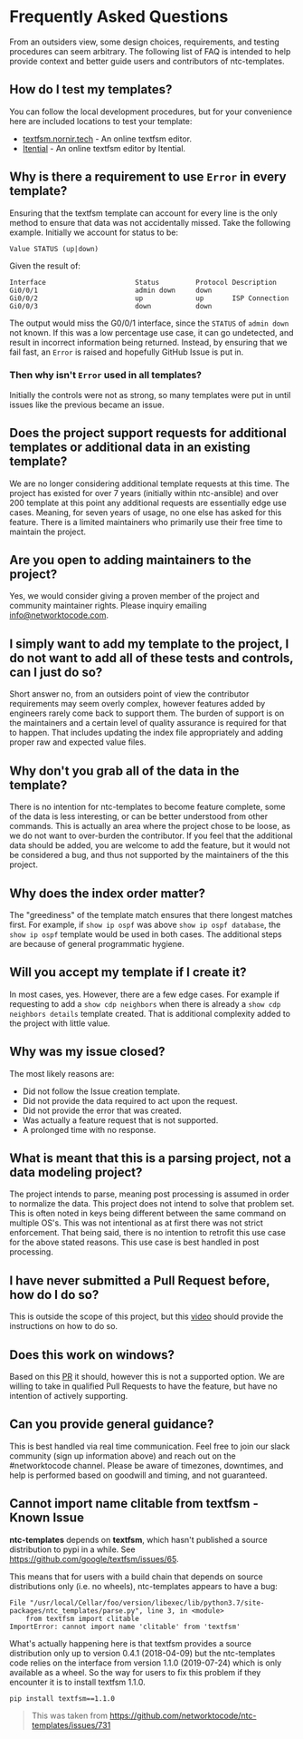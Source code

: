# Frequently Asked Questions

From an outsiders view, some design choices, requirements, and testing procedures can seem arbitrary. The following list of FAQ is intended to help provide context and better guide users and contributors of ntc-templates.

## How do I test my templates?

You can follow the local development procedures, but for your convenience here are included locations to test your template:

* [textfsm.nornir.tech](https://textfsm.nornir.tech/) - An online textfsm editor.
* [Itential](https://template.itential.io/) - An online textfsm editor by Itential.

## Why is there a requirement to use `Error` in every template?

Ensuring that the textfsm template can account for every line is the only method to ensure that data was not accidentally missed. Take the following example. Initially we account for status to be:

`Value STATUS (up|down)`

Given the result of:
```
Interface                      Status         Protocol Description
Gi0/0/1                        admin down     down
Gi0/0/2                        up             up       ISP Connection
Gi0/0/3                        down           down
```

The output would miss the G0/0/1 interface, since the `STATUS` of `admin down` not known. If this was a low percentage use case, it can go undetected, and result in incorrect information being returned. Instead, by ensuring that we fail fast, an `Error` is raised and hopefully GitHub Issue is put in. 

### Then why isn't `Error` used in all templates?

Initially the controls were not as strong, so many templates were put in until issues like the previous became an issue.

## Does the project support requests for additional templates or additional data in an existing template?

We are no longer considering additional template requests at this time. The project has existed for over 7 years (initially within ntc-ansible) and over 200 template at this point any additional requests are essentially edge use cases. Meaning, for seven years of usage, no one else has asked for this feature. There is a limited maintainers who primarily use their free time to maintain the project.

## Are you open to adding maintainers to the project?

Yes, we would consider giving a proven member of the project and community maintainer rights. Please inquiry emailing info@networktocode.com.

## I simply want to add my template to the project, I do not want to add all of these tests and controls, can I just do so?

Short answer no, from an outsiders point of view the contributor requirements may seem overly complex, however features added by engineers rarely come back to support them. The burden of support is on the maintainers and a certain level of quality assurance is required for that to happen. That includes updating the index file appropriately and adding proper raw and expected value files.

## Why don't you grab all of the data in the template?

There is no intention for ntc-templates to become feature complete, some of the data is less interesting, or can be better understood from other commands. This is actually an area where the project chose to be loose, as we do not want to over-burden the contributor. If you feel that the additional data should be added, you are welcome to add the feature, but it would not be considered a bug, and thus not supported by the maintainers of the this project.

## Why does the index order matter?

The "greediness" of the template match ensures that there longest matches first. For example, if `show ip ospf` was above `show ip ospf database`, the `show ip ospf` template would be used in both cases. The additional steps are because of general programmatic hygiene.

## Will you accept my template if I create it?

In most cases, yes. However, there are a few edge cases. For example if requesting to add a `show cdp neighbors` when there is already a `show cdp neighbors details` template created. That is additional complexity added to the project with little value.

## Why was my issue closed?

The most likely reasons are:

- Did not follow the Issue creation template.
- Did not provide the data required to act upon the request.
- Did not provide the error that was created.
- Was actually a feature request that is not supported.
- A prolonged time with no response.  

## What is meant that this is a parsing project, not a data modeling project?

The project intends to parse, meaning post processing is assumed in order to normalize the data. This project does not intend to solve that problem set. This is often noted in keys being different between the same command on multiple OS's. This was not intentional as at first there was not strict enforcement. That being said, there is no intention to retrofit this use case for the above stated reasons. This use case is best handled in post processing.

## I have never submitted a Pull Request before, how do I do so?

This is outside the scope of this project, but this [video](https://www.youtube.com/watch?v=rgbCcBNZcdQ) should provide the instructions on how to do so.

## Does this work on windows?

Based on this [PR](https://github.com/networktocode/ntc-templates/pull/672) it should, however this is not a supported option. We are willing to take in qualified Pull Requests to have the feature, but have no intention of actively supporting.

## Can you provide general guidance?

This is best handled via real time communication. Feel free to join our slack community (sign up information above) and reach out on the #networktocode channel. Please be aware of timezones, downtimes, and help is performed based on goodwill and timing, and not guaranteed.

## Cannot import name clitable from textfsm - Known Issue

**ntc-templates** depends on **textfsm**, which hasn't published a source distribution to pypi in a while. See https://github.com/google/textfsm/issues/65.

This means that for users with a build chain that depends on source distributions only (i.e. no wheels), ntc-templates appears to have a bug:

```
File "/usr/local/Cellar/foo/version/libexec/lib/python3.7/site-packages/ntc_templates/parse.py", line 3, in <module>
    from textfsm import clitable
ImportError: cannot import name 'clitable' from 'textfsm' 
```

What's actually happening here is that textfsm provides a source distribution only up to version 0.4.1 (2018-04-09) but the ntc-templates code relies on the interface from version 1.1.0 (2019-07-24) which is only available as a wheel. So the way for users to fix this problem if they encounter it is to install textfsm 1.1.0.

`pip install textfsm==1.1.0`

> This was taken from https://github.com/networktocode/ntc-templates/issues/731
